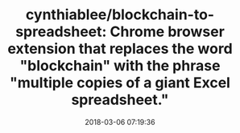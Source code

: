 ---
date: 2018-03-06 07:19:36
link:
  source: pocket
  source_url: https://getpocket.com
  text: 'cynthiablee/blockchain-to-spreadsheet: Chrome browser extension that replac'
  url: https://github.com/cynthiablee/blockchain-to-spreadsheet
slug: cynthiablee-blockchain-to-spreadsheet-chrome-browser-extension-that-replac
source: pocket
syndicated:
- type: twitter
  url: https://twitter.com/roytang/statuses/970944642391986178/
- type: facebook
  url: https://www.facebook.com/stephen.roy.tang/posts/10156470081168912
title: 'cynthiablee/blockchain-to-spreadsheet: Chrome browser extension that replaces
  the word "blockchain" with the phrase "multiple copies of a giant Excel spreadsheet." '
---
